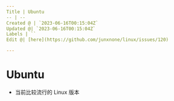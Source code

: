 ```yaml
---
Title | Ubuntu
-- | --
Created @ | `2023-06-16T00:15:04Z`
Updated @| `2023-06-16T00:15:04Z`
Labels | ``
Edit @| [here](https://github.com/junxnone/linux/issues/120)

---
```

# Ubuntu

- 当前比较流行的 Linux 版本
